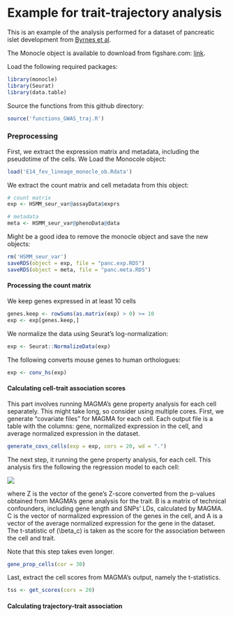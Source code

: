 Example for trait-trajectory analysis
================

This is an example of the analysis performed for a dataset of pancreatic
islet development from [Byrnes et
al](https://doi.org/10.1038/s41467-018-06176-3).

The Monocle object is available to download from figshare.com:
[link](https://figshare.com/articles/dataset/Monocle_Objects_-_V2_Dataset/6783554?backTo=/collections/Lineage_dynamics_of_murine_pancreatic_development_at_single-cell_resolution/4158458).

Load the following required packages:

``` r
library(monocle)
library(Seurat)
library(data.table)
```

Source the functions from this github directory:

``` r
source('functions_GWAS_traj.R')
```

### Preprocessing

First, we extract the expression matrix and metadata, including the
pseudotime of the cells. We Load the Monocole object:

``` r
load('E14_fev_lineage_monocle_ob.Rdata')
```

We extract the count matrix and cell metadata from this object:

``` r
# count matrix
exp <- HSMM_seur_var@assayData$exprs

# metadata
meta <- HSMM_seur_var@phenoData@data
```

Might be a good idea to remove the monocle object and save the new
objects:

``` r
rm('HSMM_seur_var')
saveRDS(object = exp, file = "panc.exp.RDS")
saveRDS(object = meta, file = "panc.meta.RDS")
```

#### Processing the count matrix

We keep genes expressed in at least 10 cells

``` r
genes.keep <- rowSums(as.matrix(exp) > 0) >= 10
exp <- exp[genes.keep,]
```

We normalize the data using Seurat’s log-normalization:

``` r
exp <- Seurat::NormalizeData(exp)
```

The following converts mouse genes to human orthologues:

``` r
exp <- conv_hs(exp)
```

#### Calculating cell-trait association scores

This part involves running MAGMA’s gene property analysis for each cell
separately. This might take long, so consider using multiple cores.
First, we generate “covariate files” for MAGMA for each cell. Each
output file is a table with the columns: gene, normalized expression in
the cell, and average normalized expression in the dataset.

``` r
generate_covs_cells(exp = exp, cors = 20, wd = ".")
```

The next step, it running the gene property analysis, for each cell.
This analysis firs the following the regression model to each cell:

![](/specific/elkon/eldadshulman/scGWAS/eq.PNG)

where Z is the vector of the gene’s Z-score converted from the p-values
obtained from MAGMA’s gene analysis for the trait. B is a matrix of
technical confounders, including gene length and SNPs’ LDs, calculated
by MAGMA. C is the vector of normalized expression of the genes in the
cell, and A is a vector of the average normalized expression for the
gene in the dataset. The t-statistic of \(\beta_c\) is taken as the
score for the association between the cell and trait.

Note that this step takes even longer.

``` r
gene_prop_cells(cor = 30)
```

Last, extract the cell scores from MAGMA’s output, namely the
t-statistics.

``` r
tss <- get_scores(cors = 20)
```

#### Calculating trajectory-trait association

